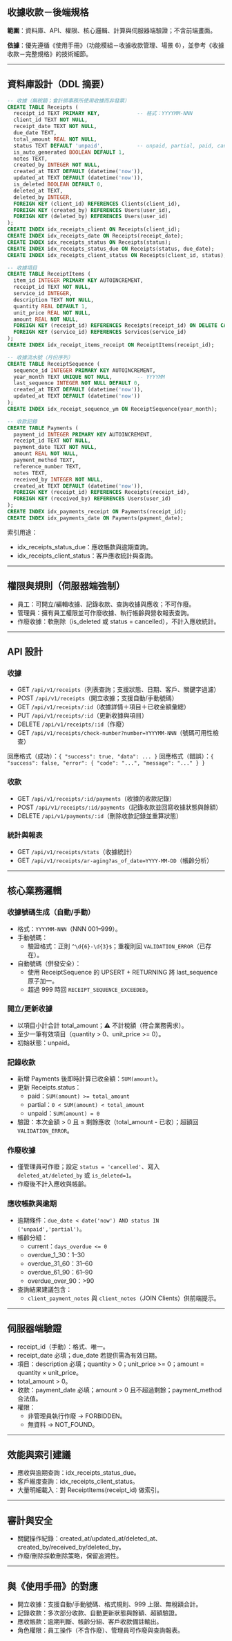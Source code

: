 ## 收據收款－後端規格

**範圍**：資料庫、API、權限、核心邏輯、計算與伺服器端驗證；不含前端畫面。

**依據**：優先遵循《使用手冊》（功能模組－收據收款管理、場景 6），並參考《收據收款－完整規格》的技術細節。

---

## 資料庫設計（DDL 摘要）

```sql
-- 收據（無稅額；會計師事務所使用收據而非發票）
CREATE TABLE Receipts (
  receipt_id TEXT PRIMARY KEY,            -- 格式：YYYYMM-NNN
  client_id TEXT NOT NULL,
  receipt_date TEXT NOT NULL,
  due_date TEXT,
  total_amount REAL NOT NULL,
  status TEXT DEFAULT 'unpaid',           -- unpaid, partial, paid, cancelled
  is_auto_generated BOOLEAN DEFAULT 1,
  notes TEXT,
  created_by INTEGER NOT NULL,
  created_at TEXT DEFAULT (datetime('now')),
  updated_at TEXT DEFAULT (datetime('now')),
  is_deleted BOOLEAN DEFAULT 0,
  deleted_at TEXT,
  deleted_by INTEGER,
  FOREIGN KEY (client_id) REFERENCES Clients(client_id),
  FOREIGN KEY (created_by) REFERENCES Users(user_id),
  FOREIGN KEY (deleted_by) REFERENCES Users(user_id)
);
CREATE INDEX idx_receipts_client ON Receipts(client_id);
CREATE INDEX idx_receipts_date ON Receipts(receipt_date);
CREATE INDEX idx_receipts_status ON Receipts(status);
CREATE INDEX idx_receipts_status_due ON Receipts(status, due_date);
CREATE INDEX idx_receipts_client_status ON Receipts(client_id, status);

-- 收據項目
CREATE TABLE ReceiptItems (
  item_id INTEGER PRIMARY KEY AUTOINCREMENT,
  receipt_id TEXT NOT NULL,
  service_id INTEGER,
  description TEXT NOT NULL,
  quantity REAL DEFAULT 1,
  unit_price REAL NOT NULL,
  amount REAL NOT NULL,
  FOREIGN KEY (receipt_id) REFERENCES Receipts(receipt_id) ON DELETE CASCADE,
  FOREIGN KEY (service_id) REFERENCES Services(service_id)
);
CREATE INDEX idx_receipt_items_receipt ON ReceiptItems(receipt_id);

-- 收據流水號（月份序列）
CREATE TABLE ReceiptSequence (
  sequence_id INTEGER PRIMARY KEY AUTOINCREMENT,
  year_month TEXT UNIQUE NOT NULL,        -- YYYYMM
  last_sequence INTEGER NOT NULL DEFAULT 0,
  created_at TEXT DEFAULT (datetime('now')),
  updated_at TEXT DEFAULT (datetime('now'))
);
CREATE INDEX idx_receipt_sequence_ym ON ReceiptSequence(year_month);

-- 收款記錄
CREATE TABLE Payments (
  payment_id INTEGER PRIMARY KEY AUTOINCREMENT,
  receipt_id TEXT NOT NULL,
  payment_date TEXT NOT NULL,
  amount REAL NOT NULL,
  payment_method TEXT,
  reference_number TEXT,
  notes TEXT,
  received_by INTEGER NOT NULL,
  created_at TEXT DEFAULT (datetime('now')),
  FOREIGN KEY (receipt_id) REFERENCES Receipts(receipt_id),
  FOREIGN KEY (received_by) REFERENCES Users(user_id)
);
CREATE INDEX idx_payments_receipt ON Payments(receipt_id);
CREATE INDEX idx_payments_date ON Payments(payment_date);
```

索引用途：
- idx_receipts_status_due：應收帳款與逾期查詢。
- idx_receipts_client_status：客戶應收統計與查詢。

---

## 權限與規則（伺服器端強制）

- 員工：可開立/編輯收據、記錄收款、查詢收據與應收；不可作廢。
- 管理員：擁有員工權限並可作廢收據、執行帳齡與營收報表查詢。
- 作廢收據：軟刪除（is_deleted 或 status = cancelled），不計入應收統計。

---

## API 設計

### 收據

- GET `/api/v1/receipts`（列表查詢；支援狀態、日期、客戶、關鍵字過濾）
- POST `/api/v1/receipts`（開立收據；支援自動/手動號碼）
- GET `/api/v1/receipts/:id`（收據詳情＋項目＋已收金額彙總）
- PUT `/api/v1/receipts/:id`（更新收據與項目）
- DELETE `/api/v1/receipts/:id`（作廢）
- GET `/api/v1/receipts/check-number?number=YYYYMM-NNN`（號碼可用性檢查）

回應格式（成功）：`{ "success": true, "data": ... }`
回應格式（錯誤）：`{ "success": false, "error": { "code": "...", "message": "..." } }`

### 收款

- GET `/api/v1/receipts/:id/payments`（收據的收款記錄）
- POST `/api/v1/receipts/:id/payments`（記錄收款並回寫收據狀態與餘額）
- DELETE `/api/v1/payments/:id`（刪除收款記錄並重算狀態）

### 統計與報表

- GET `/api/v1/receipts/stats`（收據統計）
- GET `/api/v1/receipts/ar-aging?as_of_date=YYYY-MM-DD`（帳齡分析）

---

## 核心業務邏輯

### 收據號碼生成（自動/手動）

- 格式：`YYYYMM-NNN`（NNN 001–999）。
- 手動號碼：
  - 驗證格式：正則 `^\d{6}-\d{3}$`；重複則回 `VALIDATION_ERROR`（已存在）。
- 自動號碼（併發安全）：
  - 使用 ReceiptSequence 的 UPSERT + RETURNING 將 last_sequence 原子加一。
  - 超過 999 時回 `RECEIPT_SEQUENCE_EXCEEDED`。

### 開立/更新收據

- 以項目小計合計 total_amount；⚠️ 不計稅額（符合業務需求）。
- 至少一筆有效項目（quantity > 0、unit_price >= 0）。
- 初始狀態：unpaid。

### 記錄收款

- 新增 Payments 後即時計算已收金額：`SUM(amount)`。
- 更新 Receipts.status：
  - paid：`SUM(amount) >= total_amount`
  - partial：`0 < SUM(amount) < total_amount`
  - unpaid：`SUM(amount) = 0`
- 驗證：本次金額 > 0 且 ≤ 剩餘應收（total_amount - 已收）；超額回 `VALIDATION_ERROR`。

### 作廢收據

- 僅管理員可作廢；設定 `status = 'cancelled'`、寫入 `deleted_at/deleted_by` 或 `is_deleted=1`。
- 作廢後不計入應收與帳齡。

### 應收帳款與逾期

- 逾期條件：`due_date < date('now') AND status IN ('unpaid','partial')`。
- 帳齡分組：
  - current：`days_overdue <= 0`
  - overdue_1_30：1–30
  - overdue_31_60：31–60
  - overdue_61_90：61–90
  - overdue_over_90：>90
- 查詢結果建議包含：
  - `client_payment_notes` 與 `client_notes`（JOIN Clients）供前端提示。

---

## 伺服器端驗證

- receipt_id（手動）：格式、唯一。
- receipt_date 必填；due_date 若提供需為有效日期。
- 項目：description 必填；quantity > 0；unit_price >= 0；amount = quantity × unit_price。
- total_amount > 0。
- 收款：payment_date 必填；amount > 0 且不超過剩餘；payment_method 合法值。
- 權限：
  - 非管理員執行作廢 → FORBIDDEN。
  - 無資料 → NOT_FOUND。

---

## 效能與索引建議

- 應收與逾期查詢：idx_receipts_status_due。
- 客戶維度查詢：idx_receipts_client_status。
- 大量明細載入：對 ReceiptItems(receipt_id) 做索引。

---

## 審計與安全

- 關鍵操作紀錄：created_at/updated_at/deleted_at、created_by/received_by/deleted_by。
- 作廢/刪除採軟刪除策略，保留追溯性。

---

## 與《使用手冊》的對應

- 開立收據：支援自動/手動號碼、格式規則、999 上限、無稅額合計。
- 記錄收款：多次部分收款、自動更新狀態與餘額、超額驗證。
- 應收帳款：逾期判斷、帳齡分組、客戶收款備註輸出。
- 角色權限：員工操作（不含作廢）、管理員可作廢與查詢報表。

